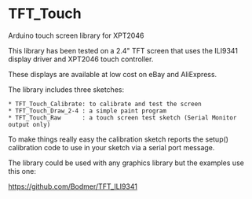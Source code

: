 # TFT_Touch
Arduino touch screen library for XPT2046

This library has been tested on a 2.4" TFT screen that uses
the ILI9341 display driver and XPT2046 touch controller.

These displays are available at low cost on eBay and AliExpress.

The library includes three sketches:

    * TFT_Touch_Calibrate: to calibrate and test the screen
    * TFT_Touch_Draw_2-4 : a simple paint program
    * TFT_Touch_Raw      : a touch screen test sketch (Serial Monitor output only)

To make things really easy the calibration sketch reports the setup()
calibration code to use in your sketch via a serial port message.

The library could be used with any graphics library but the examples
use this one:

https://github.com/Bodmer/TFT_ILI9341


